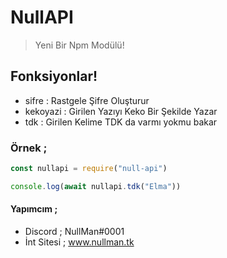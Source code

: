 # NullAPI

> Yeni Bir Npm Modülü!
 
## Fonksiyonlar!

- sifre : Rastgele Şifre Oluşturur
- kekoyazi : Girilen Yazıyı Keko Bir Şekilde Yazar
- tdk : Girilen Kelime TDK da varmı yokmu bakar

### Örnek ;
```js
const nullapi = require("null-api")

console.log(await nullapi.tdk("Elma"))
```

#### Yapımcım ;

- Discord ; NullMan#0001
- İnt Sitesi ; www.nullman.tk
